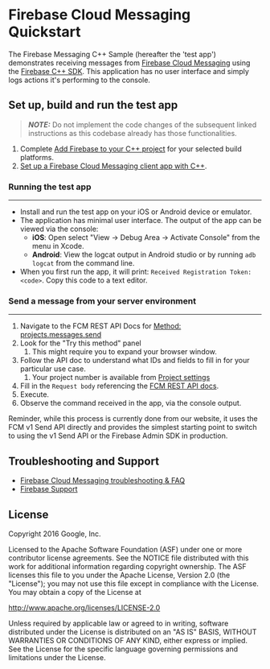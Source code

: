 Firebase Cloud Messaging Quickstart
===================================

The Firebase Messaging C++ Sample (hereafter the 'test app') demonstrates receiving messages from [Firebase Cloud Messaging](https://firebase.google.com/docs/cloud-messaging/)
using the [Firebase C++ SDK](https://firebase.google.com/docs/cpp/setup). This
application has no user interface and simply logs actions it's performing to the
console.

## Set up, build and run the test app

> **_NOTE:_** Do not implement the code changes of the subsequent linked instructions as this codebase already has those functionalities.

1. Complete [Add Firebase to your C++ project](https://firebase.google.com/docs/cpp/setup) for your selected build platforms.
1. [Set up a Firebase Cloud Messaging client app with C++](https://firebase.google.com/docs/cloud-messaging/cpp/client).

### Running the test app
----------------------

- Install and run the test app on your iOS or Android device or emulator.
- The application has minimal user interface. The output of the app can be
viewed via the console:
    * **iOS**: Open select "View -> Debug Area -> Activate Console" from the
    menu in Xcode.
    * **Android**: View the logcat output in Android studio or by running
    `adb logcat` from the command line.
- When you first run the app, it will print:
`Received Registration Token: <code>`. Copy this code to a text editor.

### Send a message from your server environment
-----------------------------------------------

1. Navigate to the FCM REST API Docs for [Method: projects.messages.send](https://firebase.google.com/docs/reference/fcm/rest/v1/projects.messages/send)
1. Look for the "Try this method" panel
    1. This might require you to expand your browser window.
1. Follow the API doc to understand what IDs and fields to fill in  for your particular use case.
    1. Your project number is available from [Project settings](https://console.firebase.google.com/project/_/settings/general)
1. Fill in the `Request body` referencing the [FCM REST API docs](https://firebase.google.com/docs/reference/fcm/rest/v1/projects.messages).
1. Execute.
1. Observe the command received in the app, via the console output.

Reminder, while this process is currently done from our website, it uses the FCM v1 Send API directly and provides the simplest starting point to switch to using the v1 Send API or the Firebase Admin SDK in production.

## Troubleshooting and Support
- [Firebase Cloud Messaging troubleshooting & FAQ](https://firebase.google.com/docs/cloud-messaging/troubleshooting)
- [Firebase Support](https://firebase.google.com/support/)

License
-------

Copyright 2016 Google, Inc.

Licensed to the Apache Software Foundation (ASF) under one or more contributor
license agreements.  See the NOTICE file distributed with this work for
additional information regarding copyright ownership.  The ASF licenses this
file to you under the Apache License, Version 2.0 (the "License"); you may not
use this file except in compliance with the License.  You may obtain a copy of
the License at

  http://www.apache.org/licenses/LICENSE-2.0

Unless required by applicable law or agreed to in writing, software
distributed under the License is distributed on an "AS IS" BASIS, WITHOUT
WARRANTIES OR CONDITIONS OF ANY KIND, either express or implied.  See the
License for the specific language governing permissions and limitations under
the License.
